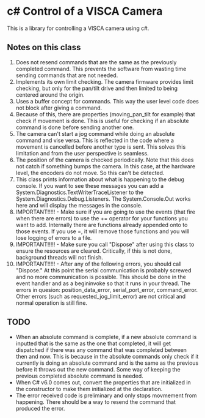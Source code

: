 # c# Control of a VISCA Camera
This is a library for controlling a VISCA camera using c#.

## Notes on this class
1. Does not resend commands that are the same as the previously completed command.  This prevents the software from wasting time sending commands that are not needed.
2. Implements its own limit checking.  The camera firmware provides limit checking, but only for the pan/tilt drive and then limited to being centered around the origin.
3. Uses a buffer concept for commands.  This way the user level code does not block after giving a command.
4. Because of this, there are properties (moving_pan_tilt for example) that check if movement is done.  This is useful for checking if an absolute command is done before sending another one.
5. The camera can't start a jog command while doing an absolute command and vise versa.  This is reflected in the code where a movement is cancelled before another type is sent.  This solves this limitation and from the user perspective is seamless.
6. The position of the camera is checked periodically.  Note that this does not catch if something bumps the camera.  In this case, at the hardware level, the encoders do not move.  So this can't be detected.
7. This class prints information about what is happening to the debug console.  If you want to see these messages you can add a System.Diagnostics.TextWriterTraceListener to the System.Diagnostics.Debug.Listeners.  The System.Console.Out works here and will display the messages in the console.
8. IMPORTANT!!!!! - Make sure if you are going to use the events (that fire when there are errors) to use the += operator for your functions you want to add.  Internally there are functions already appended onto to those events.  If you use =, it will remove those functions and you will lose logging of errors to a file.
9. IMPORTANT!!!!! - Make sure you call "Dispose" after using this class to ensure the resources are cleared.  Critically, if this is not done, background threads will not finish.
10. IMPORTANT!!!!! - After any of the following errors, you should call "Dispose."  At this point the serial communication is probably screwed and no more communication is possible.  This should be done in the event handler and as a begininvoke so that it runs in your thread.  The errors in quesion: position_data_error, serial_port_error, command_error.  Other errors (such as requested_jog_limit_error) are not critical and normal operation is still fine.

## TODO
* When an absolute command is complete, if a new absolute command is inputted that is the same as the one that completed, it will get dispatched if there was any command that was completed between then and now.  This is because in the absolute commands only check if it currently is doing an absolute command and is the same as the previous before it throws out the new command.  Some way of keeping the previous completed absolute command is needed.
* When C# v6.0 comes out, convert the properties that are initialized in the constructor to make them initialized at the declaration.
* The error received code is preliminary and only stops movmement from happening.  There should be a way to resend the command that produced the error.
